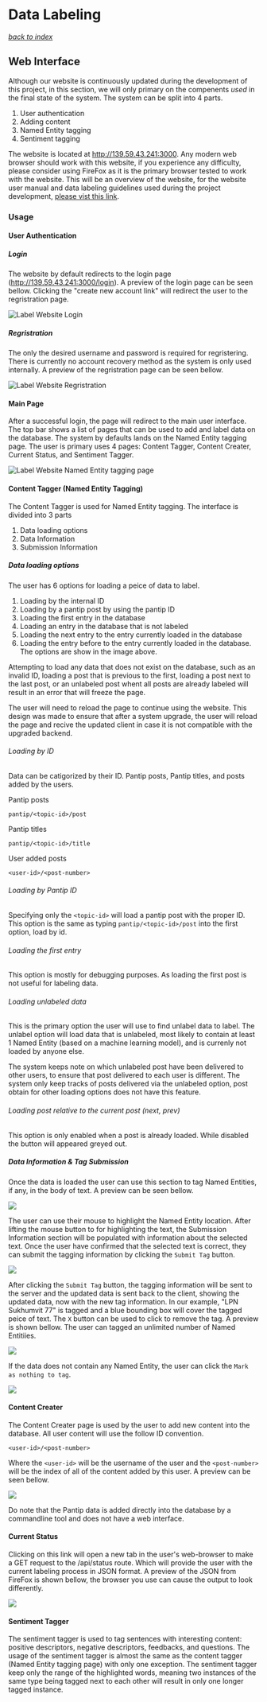 # Data Labeling

[*back to index*](../social-listening.md)

## Web Interface

Although our website is continuously updated during the development of this project, in this section, we will only primary on the compenents *used* in the final state of the system. The system can be split into 4 parts.

1. User authentication
2. Adding content
3. Named Entity tagging
4. Sentiment tagging

The website is located at http://139.59.43.241:3000. Any modern web browser should work with this website, if you experience any difficulty, please consider using FireFox as it is the primary browser tested to work with the website. This will be an overview of the website, for the website user manual and data labeling guidelines used during the project development, [please vist this link](https://docs.google.com/document/d/1Q3g9F2sX2KdC-GQzvaIML6waWi8ZDtLOZ8ogcwLWaFM/edit?usp=sharing).

### Usage

#### User Authentication

##### Login

The website by default redirects to the login page (http://139.59.43.241:3000/login). A preview of the login page can be seen bellow. Clicking the "create new account link" will redirect the user to the regristration page.

![](website-login.png "Label Website Login")

##### Regristration

The only the desired username and password is required for regristering. There is currently no account recovery method as the system is only used internally. A preview of the regristration page can be seen bellow.

![](website-regristration.png "Label Website Regristration")

#### Main Page

After a successful login, the page will redirect to the main user interface. The top bar shows a list of pages that can be used to add and label data on the database. The system by defaults lands on the Named Entity tagging page. The user is primary uses 4 pages: Content Tagger, Content Creater, Current Status, and Sentiment Tagger.

![](website-ner.png "Label Website Named Entity tagging page")

#### Content Tagger (Named Entity Tagging)

The Content Tagger is used for Named Entity tagging. The interface is divided into 3 parts

1. Data loading options
2. Data Information
3. Submission Information

##### Data loading options

The user has 6 options for loading a peice of data to label.

1. Loading by the internal ID
2. Loading by a pantip post by using the pantip ID
3. Loading the first entry in the database
4. Loading an entry in the database that is not labeled
5. Loading the next entry to the entry currently loaded in the database
6. Loading the entry before to the entry currently loaded in the database. The options are show in the image above.

Attempting to load any data that does not exist on the database, such as an invalid ID, loading a post that is previous to the first, loading a post next to the last post, or an unlabeled post whent all posts are already labeled will result in an error that will freeze the page.

The user will need to reload the page to continue using the website. This design was made to ensure that after a system upgrade, the user will reload the page and recive the updated client in case it is not compatible with the upgraded backend.

###### Loading by ID

Data can be catigorized by their ID. Pantip posts, Pantip titles, and posts added by the users.

Pantip posts

    pantip/<topic-id>/post

Pantip titles

    pantip/<topic-id>/title

User added posts

    <user-id>/<post-number>

###### Loading by Pantip ID

Specifying only the `<topic-id>` will load a pantip post with the proper ID. This option is the same as typing `pantip/<topic-id>/post` into the first option, load by id.

###### Loading the first entry

This option is mostly for debugging purposes. As loading the first post is not useful for labeling data.

###### Loading unlabeled data

This is the primary option the user will use to find unlabel data to label. The unlabel option will load data that is unlabeled, most likely to contain at least 1 Named Entity (based on a machine learning model), and is currenly not loaded by anyone else.

The system keeps note on which unlabeled post have been delivered to other users, to ensure that post delivered to each user is different. The system only keep tracks of posts delivered via the unlabeled option, post obtain for other loading options does not have this feature.

###### Loading post relative to the current post (next, prev)

This option is only enabled when a post is already loaded. While disabled the button will appeared greyed out.

##### Data Information & Tag Submission

Once the data is loaded the user can use this section to tag Named Entities, if any, in the body of text. A preview can be seen bellow.

![](website-datainfo-loaded.png)

The user can use their mouse to highlight the Named Entity location. After lifting the mouse button to for highlighting the text, the Submission Information section will be populated with information about the selected text. Once the user have confirmed that the selected text is correct, they can submit the tagging information by clicking the `Submit Tag` button.

![](website-submit.png)

After clicking the `Submit Tag` button, the tagging information will be sent to the server and the updated data is sent back to the client, showing the updated data, now with the new tag information. In our example, "LPN Sukhumvit 77" is tagged and a blue bounding box will cover the tagged peice of text. The `X` button can be used to click to remove the tag. A preview is shown bellow. The user can tagged an unlimited number of Named Entitiies.

![](website-datainfo-tagged.png)

If the data does not contain any Named Entity, the user can click the `Mark as nothing to tag`.

![](website-submit-nothing.png)

#### Content Creater

The Content Creater page is used by the user to add new content into the database. All user content will use the follow ID convention.

    <user-id>/<post-number>

Where the `<user-id>` will be the username of the user and the `<post-number>` will be the index of all of the content added by this user. A preview can be seen bellow.

![](website-create.png)

Do note that the Pantip data is added directly into the database by a commandline tool and does not have a web interface.

#### Current Status

Clicking on this link will open a new tab in the user's web-browser to make a GET request to the /api/status route. Which will provide the user with the current labeling process in JSON format. A preview of the JSON from FireFox is shown bellow, the browser you use can cause the output to look differently.

![](website-status.png)

#### Sentiment Tagger

The sentiment tagger is used to tag sentences with interesting content: positive descriptors, negative descriptors, feedbacks, and questions. The usage of the sentiment tagger is almost the same as the content tagger (Named Entity tagging page) with only one exception. The sentiment tagger keep only the range of the highlighted words, meaning two instances of the same type being tagged next to each other will result in only one longer tagged instance.